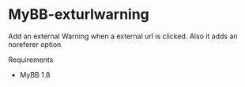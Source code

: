 # MyBB-exturlwarning
Add an external Warning when a external url is clicked. Also it adds an noreferer option 

Requirements
* MyBB 1.8
